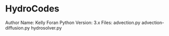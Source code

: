 # HydroCodes

Author Name: Kelly Foran
Python Version: 3.x
Files: 
advection.py 
advection-diffusion.py
hydrosolver.py
